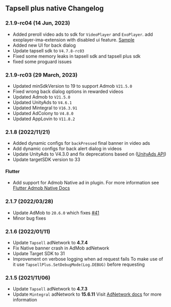 ## Tapsell plus native Changelog

### 2.1.9-rc04 (14 Jun, 2023)
- Added preroll video ads to sdk for `VideoPlayer` and `ExoPlayer`. add exoplayer-ima-extension with disabled ui feature. [Sample](https://github.com/tapsellorg/TapsellPlusSDK-AndroidSample/blob/master/app/src/main/java/ir/tapsell/plussample/android/ExoPlayerVastActivity.java)
- Added new UI for back dialog
- Update tapsell sdk to `V4.7.8-rc03`
- Fixed some memory leaks in tapsell sdk and tapsell plus sdk
- fixed some proguard issues

### 2.1.9-rc03 (29 March, 2023)
- Updated minSdkVersion to 19 to support Admob `V21.5.0`
- Fixed wrong back dialog options in rewarded videos
- Updated Admob to `V21.5.0`
- Updated UnityAds to `V4.6.1`
- Updated Mintegral to `V16.3.91`
- Updated AdColony to `V4.8.0`
- Updated AppLovin to `V11.8.2`

### 2.1.8 (2022/11/21)
- Added dynamic configs for `backPressed` final banner in video ads
- Add dynamic configs for back alert dialog in videos
- Update UnityAds to V4.3.0 and fix deprecations based on ([UnityAds API](https://docs.unity.com/ads/UnityAPI.html))
- Update targetSDK version to 33

#### Flutter
- Add support for Admob Native ad in plugin. For more information see [Flutter Admob Native Docs](https://docs.tapsell.ir/plus-sdk/flutter/native/)

### 2.1.7 (2022/03/28)
- Update AdMob to `20.6.0` which fixes [#41](https://github.com/tapsellorg/TapsellPlusSDK-AndroidSample/issues/41)
- Minor bug fixes

### 2.1.6 (2022/01/11)

- Update `Tapsell` adNetwork to **4.7.4**
- Fix Native banner crash in AdMob adNetwork
- Update Target SDK to 31
- Improvement on verbose logging when ad request fails
  To make use of it use `TapsellPlus.SetDebugMode(Log.DEBUG)` before requesting

### 2.1.5 (2021/11/06)
- Update `Tapsell` adNetwork to **4.7.3**
- Update `Mintegral` adNetwork to **15.6.11**
  Visit [AdNetwork docs](/plus-sdk/android/add-adnetworks/index.html) for more information
